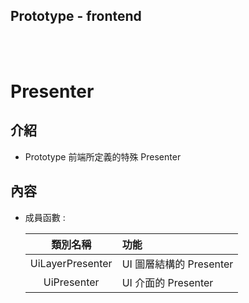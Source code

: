## Prototype - frontend

<br><br>

# Presenter

## 介紹

- Prototype 前端所定義的特殊 Presenter

## 內容

- 成員函數 :

    | 類別名稱 | 功能 |
    |:-:|:--|
    |UiLayerPresenter|UI 圖層結構的 Presenter|
    |UiPresenter|UI 介面的 Presenter|

